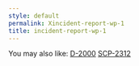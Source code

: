 ```yaml
---
style: default
permalink: Xincident-report-wp-1
title: incident-report-wp-1
---
```

You may also like:
[D-2000](http://scp-wiki.net/d-2000)
[SCP-2312](http://scp-wiki.net/scp-2312)